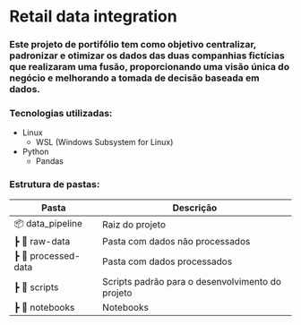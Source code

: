 # Retail data integration

### Este projeto de portifólio tem como objetivo centralizar, padronizar e otimizar os dados das duas companhias fictícias que realizaram uma fusão, proporcionando uma visão única do negócio e melhorando a tomada de decisão baseada em dados.

### Tecnologias utilizadas:
- Linux
  - WSL (Windows Subsystem for Linux)
- Python
  - Pandas

### Estrutura de pastas:

| Pasta                        | Descrição                                            |
|------------------------------|------------------------------------------------------|
| 📦 data_pipeline             | Raiz do projeto                                     |
| ┣ 📂 raw-data                | Pasta com dados não processados                     |
| ┣ 📂 processed-data          | Pasta com dados processados                         |
| ┣ 📂 scripts                 | Scripts padrão para o desenvolvimento do projeto    |
| ┣ 📂 notebooks               | Notebooks                                           |

